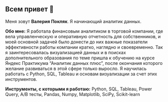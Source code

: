## Всем привет 👋

Меня зовут **Валерия Покляк**. Я начинающий аналитик данных. 

**Обо мне:**
Я работала финансовым аналитиком в торговой компании, где вела управленческую и оперативную отчетность для собственников, и моей основной задачей было донести до них важные показатели эффективности работы компании кратко, наглядно и своевременно. Так я заинтересовалась визуализацией данных и в поисках дополнительного образования по теме пришла к обучению на курсе Яндекс Практикума “Аналитик данных плюс”, после окончания которого желание развиваться в этой сфере только выросло. Я научилась работать с Python, SQL, Tableau и основам визуализации за счет этих инструментов.

**Инструменты, с которыми я работаю:**
Python, SQL, Tableau, Power Query, A/B тесты, Pandas, Numpy, Matplotlib, SciPy, Scikit-learn
